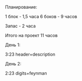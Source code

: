 Планирование:

1 блок - 1,5 часа
6 боков - 9 часов

Запас - 2 часа

Итого на проект 11 часов

День 1:

3:23 header+description

День 2:

2:23 digits+feynman
